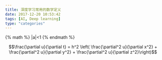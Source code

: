 ```yaml
---
title: 深度学习常用的数学定义
date: 2017-12-20 10:53:42
tags: [AI, Deep learning]
type: "categories"
---
```


{% math %} |a|<1 {% endmath %}

$$\frac{\partial u}{\partial t}
= h^2 \left( \frac{\partial^2 u}{\partial x^2} +
\frac{\partial^2 u}{\partial y^2} +
\frac{\partial^2 u}{\partial z^2}\right)$$
